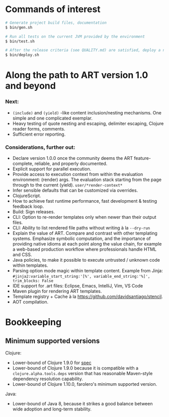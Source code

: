 # Commands of interest

```bash
# Generate project build files, documentation
$ bin/gen.sh

# Run all tests on the current JVM provided by the environment
$ bin/test.sh

# After the release criteria (see QUALITY.md) are satisfied, deploy a new release
$ bin/deploy.sh
```



# Along the path to ART version 1.0 and beyond

### Next:
- `(include)` and `(yield)` -like content inclusion/nesting mechanisms. One simple and one complicated exemplar.
- Heavy testing of quote nesting and escaping, delimiter escaping, Clojure reader forms, comments.
- Sufficient error reporting.

### Considerations, further out:
- Declare version 1.0.0 once the community deems the ART feature-complete, reliable, and properly documented.
- Explicit support for parallel execution.
- Provide access to execution context from within the evaluation environment: (render) args. The evaluation stack starting from the page through to the current (yield). `user/*render-context*`
- Infer sensible defaults that can be customized via overrides.
- ClojureScript.
- How to achieve fast runtime performance, fast development & testing feedback loop.
- Build: Sign releases.
- CLI: Option to re-render templates only when newer than their output files.
- CLI: Ability to list rendered file paths without writing à la `--dry-run`
- Explain the value of ART. Compare and contrast with other templating systems. Emphasize symbolic computation, and the importance of providing native idioms at each point along the value chain, for example a web-based production workflow where professionals handle HTML and CSS.
- Java policies, to make it possible to execute untrusted / unknown code within templates.
- Parsing option mode magic within template content. Example from Jinja: `#jinja2:variable_start_string:'[%', variable_end_string:'%]', trim_blocks: False`
- IDE support for .art files: Eclipse, Emacs, IntelliJ, Vim, VS Code
- Maven plugin for rendering ART templates.
- Template registry + Cache à la https://github.com/davidsantiago/stencil.
- AOT compilation.



# Bookkeeping

## Minimum supported versions
Clojure:
- Lower-bound of Clojure 1.9.0 for [spec](https://clojure.org/guides/spec)
- Lower-bound of Clojure 1.9.0 because it is compatible with a ``clojure.alpha.tools.deps`` version that has reasonable Maven-style dependency resolution capability.
- Lower-bound of Clojure 1.10.0, farolero's minimum supported version.

Java:
- Lower-bound of Java 8, because it strikes a good balance between wide adoption and long-term stability.
